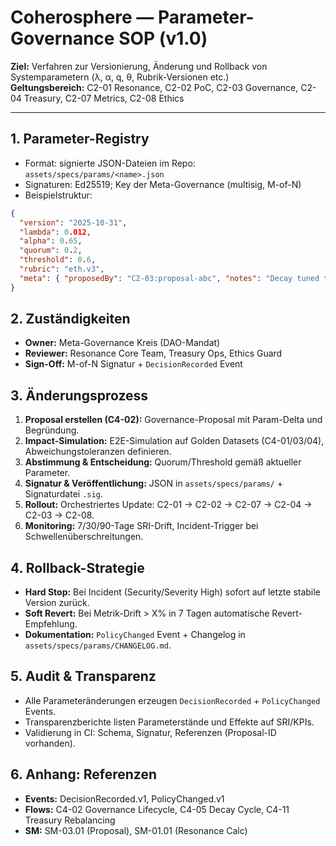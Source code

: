 # Coherosphere — Parameter-Governance SOP (v1.0)

**Ziel:** Verfahren zur Versionierung, Änderung und Rollback von Systemparametern (λ, α, q, θ, Rubrik-Versionen etc.)  
**Geltungsbereich:** C2-01 Resonance, C2-02 PoC, C2-03 Governance, C2-04 Treasury, C2-07 Metrics, C2-08 Ethics

---

## 1. Parameter-Registry

- Format: signierte JSON-Dateien im Repo: `assets/specs/params/<name>.json`
- Signaturen: Ed25519; Key der Meta-Governance (multisig, M-of-N)
- Beispielstruktur:
```json
{
  "version": "2025-10-31",
  "lambda": 0.012,
  "alpha": 0.65,
  "quorum": 0.2,
  "threshold": 0.6,
  "rubric": "eth.v3",
  "meta": { "proposedBy": "C2-03:proposal-abc", "notes": "Decay tuned to 30d half-life" }
}
```

## 2. Zuständigkeiten

- **Owner:** Meta-Governance Kreis (DAO-Mandat)
- **Reviewer:** Resonance Core Team, Treasury Ops, Ethics Guard
- **Sign-Off:** M-of-N Signatur + `DecisionRecorded` Event

## 3. Änderungsprozess

1. **Proposal erstellen (C4-02):** Governance-Proposal mit Param-Delta und Begründung.  
2. **Impact-Simulation:** E2E-Simulation auf Golden Datasets (C4-01/03/04), Abweichungstoleranzen definieren.  
3. **Abstimmung & Entscheidung:** Quorum/Threshold gemäß aktueller Parameter.  
4. **Signatur & Veröffentlichung:** JSON in `assets/specs/params/` + Signaturdatei `.sig`.  
5. **Rollout:** Orchestriertes Update: C2-01 → C2-02 → C2-07 → C2-04 → C2-03 → C2-08.  
6. **Monitoring:** 7/30/90-Tage SRI-Drift, Incident-Trigger bei Schwellenüberschreitungen.

## 4. Rollback-Strategie

- **Hard Stop:** Bei Incident (Security/Severity High) sofort auf letzte stabile Version zurück.  
- **Soft Revert:** Bei Metrik-Drift > X% in 7 Tagen automatische Revert-Empfehlung.  
- **Dokumentation:** `PolicyChanged` Event + Changelog in `assets/specs/params/CHANGELOG.md`.

## 5. Audit & Transparenz

- Alle Parameteränderungen erzeugen `DecisionRecorded` + `PolicyChanged` Events.  
- Transparenzberichte listen Parameterstände und Effekte auf SRI/KPIs.  
- Validierung in CI: Schema, Signatur, Referenzen (Proposal-ID vorhanden).

## 6. Anhang: Referenzen

- **Events:** DecisionRecorded.v1, PolicyChanged.v1  
- **Flows:** C4-02 Governance Lifecycle, C4-05 Decay Cycle, C4-11 Treasury Rebalancing  
- **SM:** SM-03.01 (Proposal), SM-01.01 (Resonance Calc)
